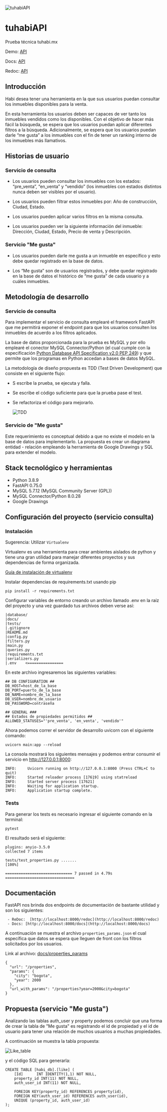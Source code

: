 ![tuhabiAPI](docs/images/header.gif)
# tuhabiAPI

Prueba técnica tuhabi.mx

Demo: [API](http://ec2-52-90-21-171.compute-1.amazonaws.com:8000/)

Docs: [API](http://ec2-52-90-21-171.compute-1.amazonaws.com:8000/docs) 

Redoc: [API](http://ec2-52-90-21-171.compute-1.amazonaws.com:8000/redoc)

## Introducción

Habi desea tener una herramienta en la que sus usuarios puedan consultar los 
inmuebles disponibles para la venta. 

En esta herramienta los usuarios deben ser capaces de ver tanto los inmuebles 
vendidos como los disponibles. Con el objetivo de hacer más fácil la búsqueda, 
se espera que los usuarios puedan aplicar diferentes filtros a la búsqueda.
Adicionalmente, se espera que los usuarios puedan darle “me gusta” a los 
inmuebles con el fin de tener un ranking interno de los inmuebles más 
llamativos.

## Historias de usuario

### Servicio de consulta

- Los usuarios pueden consultar los inmuebles con los estados: “pre_venta”, 
  “en_venta” y “vendido” (los inmuebles con estados distintos nunca deben 
  ser visibles por el usuario).
  
- Los usuarios pueden filtrar estos inmuebles por: Año de construcción,
  Ciudad, Estado.
  
- Los usuarios pueden aplicar varios filtros en la misma consulta.
  
- Los usuarios pueden ver la siguiente información del inmueble: Dirección, 
  Ciudad, Estado, Precio de venta y Descripción.

### Servicio "Me gusta"

- Los usuarios pueden darle me gusta a un inmueble en específico y esto 
  debe quedar registrado en la base de datos.
  
- Los “Me gusta” son de usuarios registrados, y debe quedar registrado en 
  la base de datos el histórico de “me gusta” de cada usuario y a cuáles 
  inmuebles.
  
## Metodología de desarrollo

### Servicio de consulta

Para implementar el servicio de consulta emplearé
el framework FastAPI que me permitirá exponer el endpoint para que 
los usuarios consulten los inmuebles de acuerdo a los filtros aplicados.

La base de datos proporcionada para la prueba es MySQL y por ello 
emplearé el conector MySQL Connector/Python (el cual cumple con la 
especificación [Python Database API Specification v2.0 PEP 249](
https://peps.python.org/pep-0249/))
y que permite que los programas en Python accedan a bases de datos 
MySQL.

La metodología de diseño propuesta es TDD (Test Driven Development) que 
consiste en el siguiente flujo:
  
* S escribe la prueba, se ejecuta y falla.
* Se escribe el código suficiente para que la 
    prueba pase el test.
* Se refactoriza el código para mejorarlo.
  
  ![TDD](docs/images/tdd.png)

### Servicio de "Me gusta"

Este requerimiento es conceptual debido a que no existe el modelo en la 
base de datos para implementarlo. La propuesta es crear un diagrama 
entidad - relación empleando la herramienta de Google 
Drawings y SQL para extender el modelo.

## Stack tecnológico y herramientas

- Python 3.8.9
- FastAPI 0.75.0
- MySQL 5.7.12 (MySQL Community Server (GPL))
- MySQL Connector/Python  8.0.28
- Google Drawings

## Configuración del proyecto (servicio consulta)

### Instalación
Sugerencia: Utilizar ``` Virtualenv ```

Virtualenv es una herramienta para crear ambientes aislados de python
y tiene una gran utilidad para manejar diferentes proyectos
y sus dependencias de forma organizada.

[Guía de instalación de virtualenv](https://virtualenv.pypa.io/)

Instalar dependencias de requirements.txt usando pip
```
pip install -r requirements.txt
```

Configurar variables de entorno 
creando un archivo llamado .env 
en la raíz del proyecto y una vez guardado 
tus archivos deben verse así:
```
|database/
|docs/
|tests/
|.gitignore
|README.md
|config.py
|filters.py
|main.py
|queries.py
|requirements.txt
|serializers.py
|.env    <================
```

En este archivo ingresaremos las siguientes variables:
```
## DB CONFIGURATION ##
DB_HOST=host_de_la_base
DB_PORT=puerto_de_la_base
DB_NAME=nombre_de_la_base
DB_USER=nombre_de_usuario
DB_PASSWORD=contraseña

## GENERAL ###
## Estados de propiedades permitidos ##
ALLOWED_STATUSES="'pre_venta', 'en_venta', 'vendido'"
```

Ahora podemos correr el servidor de desarrollo uvicorn
con el siguiente comando:
```
uvicorn main:app --reload
```

La consola mostrará los siguientes mensajes y podemos
entrar consumir el servicio en http://127.0.0.1:8000:
```
INFO:     Uvicorn running on http://127.0.0.1:8000 (Press CTRL+C to quit)
INFO:     Started reloader process [17619] using statreload
INFO:     Started server process [17621]
INFO:     Waiting for application startup.
INFO:     Application startup complete.
```

### Tests
Para generar los tests es necesario ingresar el siguiente
comando en la terminal:

```
pytest
```

El resultado será el siguiente:

```
plugins: anyio-3.5.0
collected 7 items                                                              

tests/test_properties.py .......                                         [100%]

============================== 7 passed in 4.79s ===============================
```
## Documentación
FastAPI nos brinda dos endpoints de documentación de bastante
utilidad y son los siguientes:
```
 - ReDoc:  [http://localhost:8000/redoc](http://localhost:8000/redoc)
 - Docs: [http://localhost:8000/docs](http://localhost:8000/docs)
```

A continuación se muestra el archivo ```properties_params.json```
el cual específica que datos se espera que lleguen de front con los
filtros solicitados por los usuarios.

Link al archivo: [docs/properties_params](
https://github.com/Lawlet2/tuhabi_test/blob/development/docs/properties_params.json
)
```
{
  "url": "/properties",
  "params": {
    "city": "bogota",
    "year": 2000
  },
  "url_with_params": "/properties?year=2000&city=bogota"
}
```

## Propuesta (servicio "Me gusta")
Analizando las tablas auth_user y property podemos concluir
que una forma de crear la tabla de "Me gusta" es registrando
el id de propiedad y el id de usuario para tener una relación
de muchos usuarios a muchas propiedades.

A continuación se muestra la tabla propuesta:

![Like_table](docs/images/like_table.jpg)

y el código SQL para generarla:

```
CREATE TABLE [habi_db].[like] (
    [Id]      INT IDENTITY(1,1) NOT NULL,
    property_id INT(11) NOT NULL,
    auth_user_id INT(11) NOT NULL,

    FOREIGN KEY(property_id) REFERENCES property(id),
    FOREIGN KEY(auth_user_id) REFERENCES auth_user(id),
    UNIQUE (property_id, auth_user_id)
);
```








